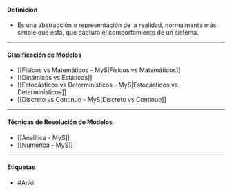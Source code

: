 #### Definición

- Es una abstracción o representación de la realidad, normalmente más simple que esta, que captura el comportamiento de un sistema.

***
#### Clasificación de Modelos

- [[Físicos vs Matemáticos - MyS|Físicos vs Matemáticos]] 
- [[Dinámicos vs Estáticos]] 
- [[Estocásticos vs Determinísticos - MyS|Estocásticos vs Determinísticos]] 
- [[Discreto vs Continuo - MyS|Discreto vs Continuo]] 

***
#### Técnicas de Resolución de Modelos
- [[Analítica - MyS]] 
- [[Numérica - MyS]] 

***
#### Etiquetas
- #Anki 